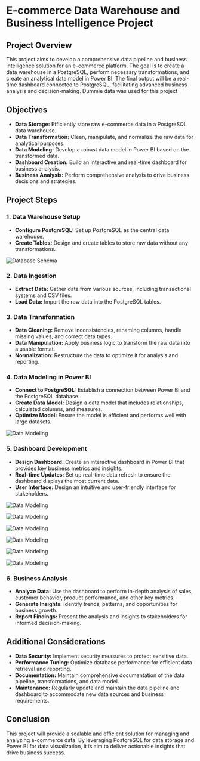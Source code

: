 # E-commerce Data Warehouse and Business Intelligence Project

## Project Overview

This project aims to develop a comprehensive data pipeline and business intelligence solution for an e-commerce platform. The goal is to create a  data warehouse in a PostgreSQL, perform necessary transformations, and create an analytical data model in Power BI. 
The final output will be a real-time dashboard connected to PostgreSQL, facilitating advanced business analysis and decision-making. Dummie data was used for this project

## Objectives

- **Data Storage:** Efficiently store raw e-commerce data in a PostgreSQL data warehouse.
- **Data Transformation:** Clean, manipulate, and normalize the raw data for analytical purposes.
- **Data Modeling:** Develop a robust data model in Power BI based on the transformed data.
- **Dashboard Creation:** Build an interactive and real-time dashboard for business analysis.
- **Business Analysis:** Perform comprehensive analysis to drive business decisions and strategies.

## Project Steps

### 1. Data Warehouse Setup
- **Configure PostgreSQL:** Set up PostgreSQL as the central data warehouse.
- **Create Tables:** Design and create tables to store raw data without any transformations.

![Database Schema](https://drive.google.com/uc?export=view&id=1A1sRVptX0-7vxtkiQsEMMCf1dh0CpKws)

### 2. Data Ingestion
- **Extract Data:** Gather data from various sources, including transactional systems and CSV files.
- **Load Data:** Import the raw data into the PostgreSQL tables.

### 3. Data Transformation
- **Data Cleaning:** Remove inconsistencies, renaming columns, handle missing values, and correct data types.
- **Data Manipulation:** Apply business logic to transform the raw data into a usable format.
- **Normalization:** Restructure the data to optimize it for analysis and reporting.

### 4. Data Modeling in Power BI
- **Connect to PostgreSQL:** Establish a connection between Power BI and the PostgreSQL database.
- **Create Data Model:** Design a data model that includes relationships, calculated columns, and measures.
- **Optimize Model:** Ensure the model is efficient and performs well with large datasets.
  
![Data Modeling](https://drive.google.com/uc?export=view&id=1caG1gSeWVgkQ7WcgfF0UcW8tZIfazT9o) 

### 5. Dashboard Development
- **Design Dashboard:** Create an interactive dashboard in Power BI that provides key business metrics and insights.
- **Real-time Updates:** Set up real-time data refresh to ensure the dashboard displays the most current data.
- **User Interface:** Design an intuitive and user-friendly interface for stakeholders.

![Data Modeling](https://drive.google.com/uc?export=view&id=1d9_QvCWrbdEemWYaEl962mzaHgMb9vx3) 

![Data Modeling](https://drive.google.com/uc?export=view&id=1YCLgmERdKjEfia0nlUPVekaAk8kmid5Z) 

![Data Modeling](https://drive.google.com/uc?export=view&id=1BCzRT2ZcBi7XBxa2QHj1YLawHVYwlXzw) 

![Data Modeling](https://drive.google.com/uc?export=view&id=1neCPog84XpMo9FZj7OtRqAj6bs-SSegv) 

![Data Modeling](https://drive.google.com/uc?export=view&id=1GXBP5SLwd3DcPw4-PKgUZ7ygjYnjjrOv) 

![Data Modeling](https://drive.google.com/uc?export=view&id=18EjSdFJy7BPga_8tuYu5qgWfm7-ZFjXb) 


### 6. Business Analysis
- **Analyze Data:** Use the dashboard to perform in-depth analysis of sales, customer behavior, product performance, and other key metrics.
- **Generate Insights:** Identify trends, patterns, and opportunities for business growth.
- **Report Findings:** Present the analysis and insights to stakeholders for informed decision-making.


## Additional Considerations

- **Data Security:** Implement security measures to protect sensitive data.
- **Performance Tuning:** Optimize database performance for efficient data retrieval and reporting.
- **Documentation:** Maintain comprehensive documentation of the data pipeline, transformations, and data model.
- **Maintenance:** Regularly update and maintain the data pipeline and dashboard to accommodate new data sources and business requirements.

## Conclusion

This project will provide a scalable and efficient solution for managing and analyzing e-commerce data. By leveraging PostgreSQL for data storage and Power BI for data visualization, it is aim to deliver actionable insights that drive business success.


### 

